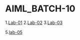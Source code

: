 # AIML_BATCH-10
1.[Lab-01](https://github.com/Himabindu03/AIML_BATCH-10/edit/main/README.md)
2.[Lab-02](https://github.com/Himabindu03/AIML_BATCH-10/edit/main/README.md)
3.[Lab-03](https://github.com/Himabindu03/AIML_BATCH-10/edit/main/README.md)

 5.[lab-05](https://github.com/Himabindu03/AIML_BATCH-10/blob/main/LAB05.ipynb)
